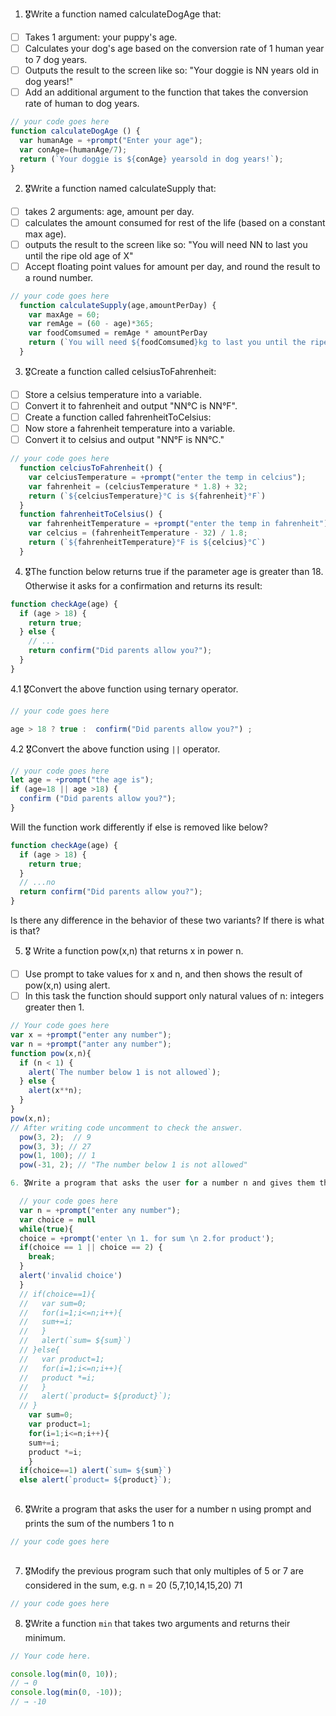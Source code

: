 1. 🎖Write a function named calculateDogAge that:
  * [ ] Takes 1 argument: your puppy's age.
  * [ ] Calculates your dog's age based on the conversion rate of 1 human year to 7 dog years.
  * [ ] Outputs the result to the screen like so: "Your doggie is NN years old in dog years!"
  * [ ] Add an additional argument to the function that takes the conversion rate of human to dog years.

```js
// your code goes here
function calculateDogAge () {
  var humanAge = +prompt("Enter your age");
  var conAge=(humanAge/7);
  return (`Your doggie is ${conAge} yearsold in dog years!`);
}

```
2. 🎖Write a function named calculateSupply that:
  * [ ] takes 2 arguments: age, amount per day.
  * [ ] calculates the amount consumed for rest of the life (based on a constant max age).
  * [ ] outputs the result to the screen like so: "You will need NN to last you until the ripe old age of X"
  * [ ] Accept floating point values for amount per day, and round the result to a round number.

```js
// your code goes here
  function calculateSupply(age,amountPerDay) {
    var maxAge = 60;
    var remAge = (60 - age)*365;
    var foodComsumed = remAge * amountPerDay
    return (`You will need ${foodComsumed}kg to last you until the ripe old age of ${maxAge}years`)
  }
```
3. 🎖Create a function called celsiusToFahrenheit:
  * [ ] Store a celsius temperature into a variable.
  * [ ] Convert it to fahrenheit and output "NN°C is NN°F".
  * [ ] Create a function called fahrenheitToCelsius:
  * [ ] Now store a fahrenheit temperature into a variable.
  * [ ] Convert it to celsius and output "NN°F is NN°C."

```js
// your code goes here
  function celciusToFahrenheit() {
    var celciusTemperature = +prompt("enter the temp in celcius");
    var fahrenheit = (celciusTemperature * 1.8) + 32;
    return (`${celciusTemperature}°C is ${fahrenheit}°F`)
  }
  function fahrenheitToCelsius() {
    var fahrenheitTemperature = +prompt("enter the temp in fahrenheit");
    var celcius = (fahrenheitTemperature - 32) / 1.8;
    return (`${fahrenheitTemperature}°F is ${celcius}°C`)
  }
```
4. 🎖The function below returns true if the parameter age is greater than 18. Otherwise it asks for a confirmation and returns its result:

```js
function checkAge(age) {
  if (age > 18) {
    return true;
  } else {
    // ...
    return confirm("Did parents allow you?");
  }
}
```
  4.1 🎖Convert the above function using ternary operator.
  ```js
  // your code goes here

  age > 18 ? true :  confirm("Did parents allow you?") ;

  ```

  4.2 🎖Convert the above function using `||` operator.
  ```js
  // your code goes here
  let age = +prompt("the age is");
  if (age=18 || age >18) {
    confirm ("Did parents allow you?");
  }
  ```
Will the function work differently if else is removed like below?

```js
function checkAge(age) {
  if (age > 18) {
    return true;
  }
  // ...no
  return confirm("Did parents allow you?");
}
```
Is there any difference in the behavior of these two variants? If there is what is that?


5. 🎖 Write a function pow(x,n) that returns x in power n.

  * [ ] Use prompt to take values for x and n, and then shows the result of pow(x,n) using alert.
  * [ ] In this task the function should support only natural values of n: integers greater then 1.

```js
// Your code goes here
var x = +prompt("enter any number");
var n = +prompt("anter any number");
function pow(x,n){
  if (n < 1) {
    alert(`The number below 1 is not allowed`);
  } else {
    alert(x**n);
  }
}
pow(x,n);
// After writing code uncomment to check the answer.
  pow(3, 2);  // 9
  pow(3, 3); // 27
  pow(1, 100); // 1
  pow(-31, 2); // "The number below 1 is not allowed"

6. 🎖Write a program that asks the user for a number n and gives them the possibility to choose between computing the sum and computing the product of 1,…,n. Return the result accordingly.

  // your code goes here
  var n = +prompt("enter any number");
  var choice = null
  while(true){
  choice = +prompt('enter \n 1. for sum \n 2.for product');
  if(choice == 1 || choice == 2) {
    break;
  }
  alert('invalid choice')
  }
  // if(choice==1){
  //   var sum=0;
  //   for(i=1;i<=n;i++){
  //   sum+=i;
  //   }
  //   alert(`sum= ${sum}`)
  // }else{
  //   var product=1;
  //   for(i=1;i<=n;i++){
  //   product *=i;
  //   }
  //   alert(`product= ${product}`);
  // }
    var sum=0;
    var product=1;
    for(i=1;i<=n;i++){
    sum+=i;
    product *=i;
    }
  if(choice==1) alert(`sum= ${sum}`)
  else alert(`product= ${product}`);
  
```
6. 🎖Write a program that asks the user for a number n using prompt and prints the sum of the numbers 1 to n

```js  
// your code goes here
  
```
7. 🎖Modify the previous program such that only multiples of 5 or 7 are considered in the sum, e.g. n = 20 (5,7,10,14,15,20) 71

```js
// your code goes here
```

8. 🎖Write a function `min` that takes two arguments and returns their minimum.

```js
// Your code here.

console.log(min(0, 10));
// → 0
console.log(min(0, -10));
// → -10
```